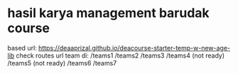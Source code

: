 <h1>hasil karya management barudak course</h1>

based url: https://deaaprizal.github.io/deacourse-starter-temp-w-new-age-lib
check routes url team di:
/teams1
/teams2
/teams3
/teams4 (not ready)
/teams5 (not ready)
/teams6
/teams7
